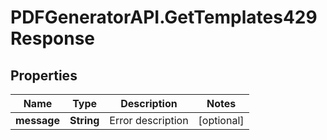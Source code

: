 # PDFGeneratorAPI.GetTemplates429Response

## Properties

Name | Type | Description | Notes
------------ | ------------- | ------------- | -------------
**message** | **String** | Error description | [optional] 


